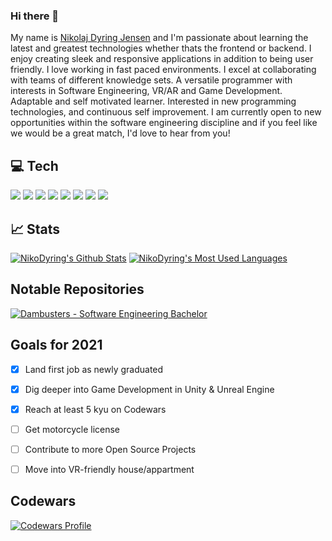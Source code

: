 ### Hi there 👋
My name is [Nikolaj Dyring Jensen](https://www.linkedin.com/in/nikolaj-dyring-jensen/) and I'm passionate about learning the latest and greatest technologies whether thats the frontend or backend. I enjoy creating sleek and responsive applications in addition to being user friendly. I love working in fast paced environments. I excel at collaborating with teams of different knowledge sets. A versatile programmer with interests in Software Engineering, VR/AR and Game Development. Adaptable and self motivated learner. Interested in new programming technologies, and continuous self improvement. I am currently open to new opportunities within the software engineering discipline and if you feel like we would be a great match, I'd love to hear from you! 

## 💻 Tech
[![](https://img.shields.io/badge/Code-TypeScript-informational?style=flat&logo=typescript&logoColor=orange&color=221a2e&labelColor=3f3a4a)](https://github.com/NikoDyring)
[![](https://img.shields.io/badge/Code-Ruby-informational?style=flat&logo=ruby&logoColor=orange&color=221a2e&labelColor=3f3a4a)](https://github.com/NikoDyring)
[![](https://img.shields.io/badge/Code-Python-informational?style=flat&logo=python&logoColor=orange&color=221a2e&labelColor=3f3a4a)](https://github.com/NikoDyring)
[![](https://img.shields.io/badge/Code-CSharp-informational?style=flat&logo=c-sharp&logoColor=orange&color=221a2e&labelColor=3f3a4a)](https://github.com/NikoDyring)
[![](https://img.shields.io/badge/Code-.Net-informational?style=flat&logo=.Net&logoColor=orange&color=221a2e&labelColor=3f3a4a)](https://github.com/NikoDyring)
[![](https://img.shields.io/badge/Code-Vue-informational?style=flat&logo=vue.js&logoColor=orange&color=221a2e&labelColor=3f3a4a)](https://github.com/NikoDyring)
[![](https://img.shields.io/badge/Code-Vuetify-informational?style=flat&logo=vuetify&logoColor=orange&color=221a2e&labelColor=3f3a4a)](https://github.com/NikoDyring)
[![](https://img.shields.io/badge/Editor-VS_Code-informational?style=flat&logo=visual-studio-code&logoColor=orange&color=221a2e&labelColor=3f3a4a)](https://github.com/NikoDyring)

## 📈 Stats
[![NikoDyring's Github Stats](https://github-readme-stats.vercel.app/api?username=NikoDyring&show_icons=true&line_height=27&count_private=true&theme=synthwave)](https://github.com/NikoDyring)
[![NikoDyring's Most Used Languages](https://github-readme-stats.vercel.app/api/top-langs/?username=NikoDyring&langs_count=3&theme=synthwave)](https://github.com/NikoDyring)
## Notable Repositories
[![Dambusters - Software Engineering Bachelor](https://github-readme-stats.vercel.app/api/pin/?username=NikoDyring&repo=dambusters&theme=synthwave)](https://github.com/NikoDyring/dambusters)

## Goals for 2021
- [X] Land first job as newly graduated
- [X] Dig deeper into Game Development in Unity & Unreal Engine
- [X] Reach at least 5 kyu on Codewars
- [ ] Get motorcycle license
- [ ] Contribute to more Open Source Projects
- [ ] Move into VR-friendly house/appartment


## Codewars
[![Codewars Profile](https://www.codewars.com/users/NikoDyring/badges/large)](https://www.codewars.com/users/NikoDyring)
